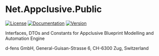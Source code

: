 # Net.Appclusive.Public
[![License](https://img.shields.io/badge/license-Apache%20License%202.0-blue.svg)](https://github.com/Appclusive/Net.Appclusive.Public/blob/master/LICENSE)
[![Documentation](https://readthedocs.org/projects/pip/badge/)](http://docs.appclusive.net/en/latest/)
[![Version](https://img.shields.io/nuget/v/Net.Appclusive.Public.svg)](https://www.nuget.org/packages/Net.Appclusive.Public/)

Interfaces, DTOs and Constants for Appclusive Blueprint Modelling and Automation Engine

d-fens GmbH, General-Guisan-Strasse 6, CH-6300 Zug, Switzerland
